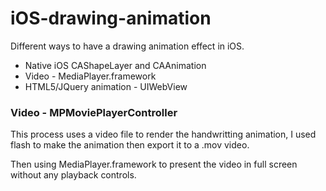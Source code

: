 iOS-drawing-animation
=====================

Different ways to have a drawing animation effect in iOS.


- Native iOS CAShapeLayer and CAAnimation
- Video - MediaPlayer.framework
- HTML5/JQuery animation - UIWebView

### Video - MPMoviePlayerController

This process uses a video file to render the handwritting animation, I used flash to make the animation
then export it to a .mov video.

Then using MediaPlayer.framework to present the video in full screen without any playback controls.
